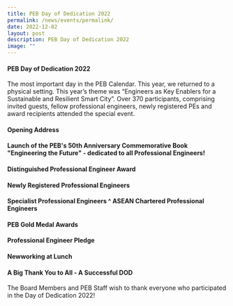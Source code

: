 ```yaml
---
title: PEB Day of Dedication 2022
permalink: /news/events/permalink/
date: 2022-12-02
layout: post
description: PEB Day of Dedication 2022
image: ""
---
```


#### PEB Day of Dedication 2022

The most important day in the PEB Calendar. This year, we returned to a physical setting. This year’s theme was “Engineers as Key Enablers for a Sustainable and Resilient Smart City”. Over 370 participants, comprising invited guests, fellow professional engineers, newly registered PEs and award recipients attended the special event.

#### Opening Address

#### Launch of the PEB's 50th Anniversary Commemorative Book "Engineering the Future" - dedicated to all Professional Engineers!

#### Distinguished Professional Engineer Award

#### Newly Registered Professional Engineers

#### Specialist Professional Engineers ^ ASEAN Chartered Professional Engineers

#### PEB Gold Medal Awards

#### Professional Engineer Pledge

#### Newworking at Lunch

#### A Big Thank You to All - A Successful DOD

The Board Members and PEB Staff wish to thank everyone who participated in the Day of Dedication 2022!